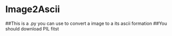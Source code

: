 # Image2Ascii
##This is a .py you can use to convert a image to a its ascii formation
##You should download PIL fitst
